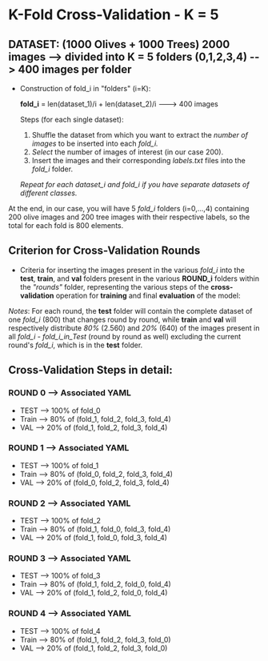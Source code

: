 # K-Fold Cross-Validation - K = 5

## DATASET: (1000 Olives + 1000 Trees) 2000 images --> divided into K = 5 folders (0,1,2,3,4) --> 400 images per folder #

- Construction of fold_i in "folders" (i=K):

    **fold_i** = len(dataset_1)/i + len(dataset_2)/i ---> 400 images

    Steps (for each single dataset):
    1. Shuffle the dataset from which you want to extract the *number of images* to be inserted into each *fold_i.*
    2. *Select* the number of images of interest (in our case 200).
    3. Insert the images and their corresponding *labels.txt* files into the *fold_i* folder.

    _Repeat for each dataset_i and fold_i if you have separate datasets of different classes._

At the end, in our case, you will have 5 *fold_i* folders (i=0,...,4) containing 200 olive images and 200 tree images with their respective labels, so the total for each fold is 800 elements.

## Criterion for Cross-Validation Rounds #

- Criteria for inserting the images present in the various *fold_i* into the **test**, **train**, and **val** folders present in the various **ROUND_i** folders within the *"rounds"* folder, representing the various steps of the **cross-validation** operation for **training** and final **evaluation** of the model:

*Notes*: For each round, the **test** folder will contain the complete dataset of one *fold_i* (800) that changes round by round, while **train** and **val** will respectively distribute *80%* (2.560) and *20%* (640) of the images present in all *fold_i - fold_i_in_Test* (round by round as well) excluding the current round's *fold_i*, which is in the **test** folder.

## Cross-Validation Steps in detail:

### ROUND 0 --> Associated YAML

- TEST --> 100% of fold_0
- Train --> 80% of (fold_1, fold_2, fold_3, fold_4)
- VAL --> 20% of (fold_1, fold_2, fold_3, fold_4)

### ROUND 1 --> Associated YAML

- TEST --> 100% of fold_1
- Train --> 80% of (fold_0, fold_2, fold_3, fold_4)
- VAL --> 20% of (fold_0, fold_2, fold_3, fold_4)

### ROUND 2 --> Associated YAML

- TEST --> 100% of fold_2
- Train --> 80% of (fold_1, fold_0, fold_3, fold_4)
- VAL --> 20% of (fold_1, fold_0, fold_3, fold_4)

### ROUND 3 --> Associated YAML

- TEST --> 100% of fold_3
- Train --> 80% of (fold_1, fold_2, fold_0, fold_4)
- VAL --> 20% of (fold_1, fold_2, fold_0, fold_4)

### ROUND 4 --> Associated YAML

- TEST --> 100% of fold_4
- Train --> 80% of (fold_1, fold_2, fold_3, fold_0)
- VAL --> 20% of (fold_1, fold_2, fold_3, fold_0)
